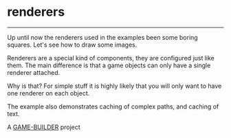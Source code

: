 # renderers
-------------------

Up until now the renderers used in the examples been some boring squares. 
Let's see how to draw some images.

Renderers are a special kind of components, they are configured just like them. The 
main difference is that a game objects can only have a single renderer attached.

Why is that? For simple stuff it is highly likely that you will only want to have one renderer on each object.

The example also demonstrates caching of complex paths, and caching of text.

A [GAME-BUILDER][game-builder] project

[game-builder]: http://diegomarquez.github.io/game-builder